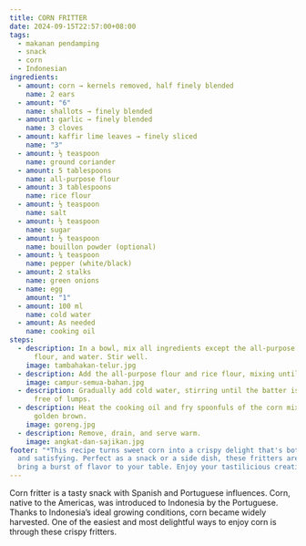 ```yaml
---
title: CORN FRITTER
date: 2024-09-15T22:57:00+08:00
tags:
  - makanan pendamping
  - snack
  - corn
  - Indonesian
ingredients:
  - amount: corn → kernels removed, half finely blended
    name: 2 ears
  - amount: "6"
    name: shallots → finely blended
  - amount: garlic → finely blended
    name: 3 cloves
  - amount: kaffir lime leaves → finely sliced
    name: "3"
  - amount: ½ teaspoon
    name: ground coriander
  - amount: 5 tablespoons
    name: all-purpose flour
  - amount: 3 tablespoons
    name: rice flour
  - amount: ½ teaspoon
    name: salt
  - amount: ½ teaspoon
    name: sugar
  - amount: ½ teaspoon
    name: bouillon powder (optional)
  - amount: ¼ teaspoon
    name: pepper (white/black)
  - amount: 2 stalks
    name: green onions
  - name: egg
    amount: "1"
  - amount: 100 ml
    name: cold water
  - amount: As needed
    name: cooking oil
steps:
  - description: In a bowl, mix all ingredients except the all-purpose flour, rice
      flour, and water. Stir well.
    image: tambahakan-telur.jpg
  - description: Add the all-purpose flour and rice flour, mixing until evenly combined.
    image: campur-semua-bahan.jpg
  - description: Gradually add cold water, stirring until the batter is smooth and
      free of lumps.
  - description: Heat the cooking oil and fry spoonfuls of the corn mixture until
      golden brown.
    image: goreng.jpg
  - description: Remove, drain, and serve warm.
    image: angkat-dan-sajikan.jpg
footer: "*This recipe turns sweet corn into a crispy delight that's both savory
  and satisfying. Perfect as a snack or a side dish, these fritters are sure to
  bring a burst of flavor to your table. Enjoy your tastilicious creation!*"
---
```

Corn fritter is a tasty snack with Spanish and Portuguese influences. Corn, native to the Americas, was introduced to Indonesia by the Portuguese. Thanks to Indonesia’s ideal growing conditions, corn became widely harvested. One of the easiest and most delightful ways to enjoy corn is through these crispy fritters.

